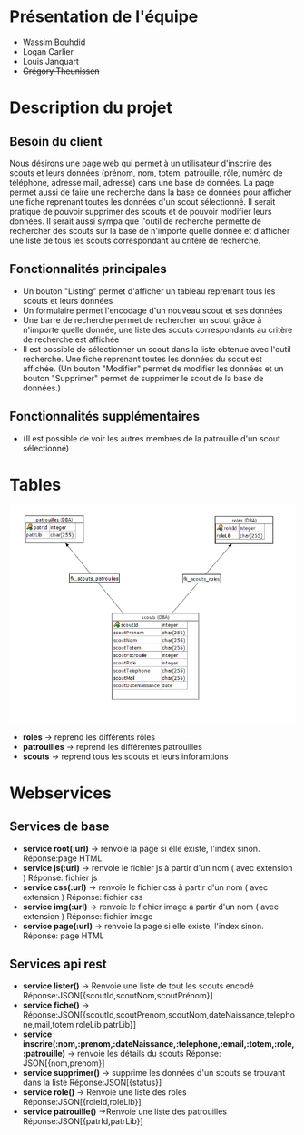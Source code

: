 # Présentation de l'équipe
- Wassim Bouhdid
- Logan Carlier
- Louis Janquart
- ~~Grégory Theunissen~~
# Description du projet
## Besoin du client
Nous désirons une page web qui permet à un utilisateur d'inscrire des scouts et leurs données (prénom, nom, totem, patrouille, rôle, numéro de téléphone, adresse mail, adresse) dans une base de données. La page permet aussi de faire une recherche dans la base de données pour afficher une fiche reprenant toutes les données d'un scout sélectionné. Il serait pratique de pouvoir supprimer des scouts et de pouvoir modifier leurs données. Il serait aussi sympa que l'outil de recherche permette de rechercher des scouts sur la base de n'importe quelle donnée et d'afficher une liste de tous les scouts correspondant au critère de recherche.

## Fonctionnalités principales
- Un bouton "Listing" permet d'afficher un tableau reprenant tous les scouts et leurs données
- Un formulaire permet l'encodage d'un nouveau scout et ses données
- Une barre de recherche permet de rechercher un scout grâce à n'importe quelle donnée, une liste des scouts correspondants au critère de recherche est affichée
- Il est possible de sélectionner un scout dans la liste obtenue avec l'outil recherche. Une fiche reprenant toutes les données du scout est affichée. (Un bouton "Modifier" permet de modifier les données et un bouton "Supprimer" permet de supprimer le scout de la base de données.)
 
## Fonctionnalités supplémentaires
- (Il est possible de voir les autres membres de la patrouille d'un scout sélectionné)

# Tables
![](diagramme_er.png)
- **roles** -> reprend les différents rôles
- **patrouilles** -> reprend les différentes patrouilles
- **scouts** -> reprend tous les scouts et leurs inforamtions
# Webservices  
## **Services de base**
- **service root(:url)** -> renvoie la page si elle existe, l'index sinon.
Réponse:page HTML
- **service js(:url)** -> renvoie le fichier js à partir d'un nom ( avec extension )
Réponse: fichier js
- **service css(:url)** -> renvoie le fichier css à partir d'un nom ( avec extension )
Réponse: fichier css
- **service img(:url)** -> renvoie le fichier image à partir d'un nom ( avec extension )
Réponse: fichier image
- **service page(:url)** -> renvoie la page si elle existe, l'index sinon.
Réponse: page HTML
## **Services api rest**
- **service lister()** -> Renvoie une liste de tout les scouts encodé
Réponse:JSON[{scoutId,scoutNom,scoutPrénom}]
- **service fiche()** -> 
Réponse:JSON[{scoutId,scoutPrenom,scoutNom,dateNaissance,telephone,mail,totem roleLib patrLib}]
- **service inscrire(:nom,:prenom,:dateNaissance,:telephone,:email,:totem,:role,:patrouille)** -> renvoie les détails du scouts
Réponse: JSON[{nom,prenom}]
- **service supprimer()** -> supprime les données d'un scouts se trouvant dans la liste
Réponse:JSON[{status}]
- **service role()** -> Renvoie une liste des roles
Réponse:JSON[{roleId,roleLib}]
- **service patrouille()** ->Renvoie une liste des patrouilles
Réponse:JSON[{patrId,patrLib}]

